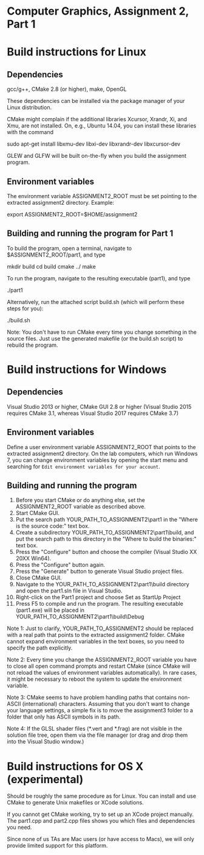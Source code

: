 Computer Graphics, Assignment 2, Part 1
=======================================


Build instructions for Linux
============================

Dependencies
------------
gcc/g++, CMake 2.8 (or higher), make, OpenGL

These dependencies can be installed via the package manager of your
Linux distribution.

CMake might complain if the additional libraries Xcursor, Xrandr, Xi,
and Xmu, are not installed. On, e.g., Ubuntu 14.04, you can install
these libraries with the command

  sudo apt-get install libxmu-dev libxi-dev libxrandr-dev libxcursor-dev

GLEW and GLFW will be built on-the-fly when you build the assignment
program.

Environment variables
---------------------
The environment variable ASSIGNMENT2_ROOT must be set pointing to the
extracted assignment2 directory. Example:

  export ASSIGNMENT2_ROOT=$HOME/assignment2

Building and running the program for Part 1
-------------------------------------------
To build the program, open a terminal, navigate to
$ASSIGNMENT2_ROOT/part1, and type

  mkdir build
  cd build
  cmake ../
  make

To run the program, navigate to the resulting executable (part1), and
type

  ./part1

Alternatively, run the attached script build.sh (which will perform
these steps for you):

  ./build.sh

Note: You don't have to run CMake every time you change something in
the source files. Just use the generated makefile (or the build.sh
script) to rebuild the program.


Build instructions for Windows
==============================

Dependencies
------------
Visual Studio 2013 or higher, CMake GUI 2.8 or higher (Visual Studio 2015
requires CMake 3.1, whereas Visual Studio 2017 requires CMake 3.7)

Environment variables
---------------------
Define a user environment variable ASSIGNMENT2_ROOT that points to the
extracted assignment2 directory. On the lab computers, which run
Windows 7, you can change environment variables by opening the start
menu and searching for `Edit environment variables for your account`.

Building and running the program
--------------------------------
1. Before you start CMake or do anything else, set the
   ASSIGNMENT2_ROOT variable as described above.
2. Start CMake GUI.
3. Put the search path YOUR_PATH_TO_ASSIGNMENT2\part1 in the
   "Where is the source code:" text box.
4. Create a subdirectory YOUR_PATH_TO_ASSIGNMENT2\part1\build, and
   put the search path to this directory in the "Where to build the
   binaries:" text box.
5. Press the "Configure" button and choose the compiler
   (Visual Studio XX 20XX Win64).
6. Press the "Configure" button again.
7. Press the "Generate" button to generate Visual Studio project
   files.
8. Close CMake GUI.
9. Navigate to the YOUR_PATH_TO_ASSIGNMENT2\part1\build directory and
   open the part1.sln file in Visual Studio.
10. Right-click on the Part1 project and choose Set as StartUp Project
11. Press F5 to compile and run the program. The resulting executable
   (part1.exe) will be placed in
   YOUR_PATH_TO_ASSIGNMENT2\part1\build\Debug

Note 1: Just to clarify, YOUR_PATH_TO_ASSIGNMENT2 should be replaced
with a real path that points to the extracted assignment2 folder.
CMake cannot expand environment variables in the text boxes, so you
need to specify the path explicitly.

Note 2: Every time you change the ASSIGNMENT2_ROOT variable you have
to close all open command prompts and restart CMake (since CMake will
not reload the values of environment variables automatically). In rare
cases, it might be necessary to reboot the system to update the
environment variable.

Note 3: CMake seems to have problem handling paths that contains
non-ASCII (international) characters. Assuming that you don't want to
change your language settings, a simple fix is to move the assignment3
folder to a folder that only has ASCII symbols in its path.

Note 4: If the GLSL shader files (*.vert and *.frag) are not visible
in the solution file tree, open them via the file manager (or drag and
drop them into the Visual Studio window.)


Build instructions for OS X (experimental)
==========================================

Should be roughly the same procedure as for Linux. You can install and
use CMake to generate Unix makefiles or XCode solutions.

If you cannot get CMake working, try to set up an XCode project
manually. The part1.cpp and part2.cpp files shows you which files and
dependencies you need.

Since none of us TAs are Mac users (or have access to Macs), we will
only provide limited support for this platform.
